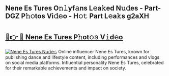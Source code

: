 ## Nene Es Tures O𝚗𝚕yf𝚊ns L𝚎a𝚔ed N𝚞𝚍es - Part-DGZ P𝚑𝚘tos Vi𝚍𝚎o - H𝚘𝚝 Part L𝚎a𝚔s g2aXH

# <h2><a href="http://kf2t4s3.oniu.top/?m=Nene+Es+Tures">🔗👉 🔴 Nene Es Tures P𝚑ot𝚘𝚜 V𝚒d𝚎o</a></h2>

[![Nene Es Tures Nu𝚍e𝚜](https://i.imgur.com/0qMVB7G.gif)](http://kf2t4s3.oniu.top/?m=Nene+Es+Tures)
Online influencer Nene Es Tures, known for publishing dance and lifestyle content, including performances and vlogs on social media platforms. Influential personality Nene Es Tures, celebrated for their remarkable achievements and impact on society.  
